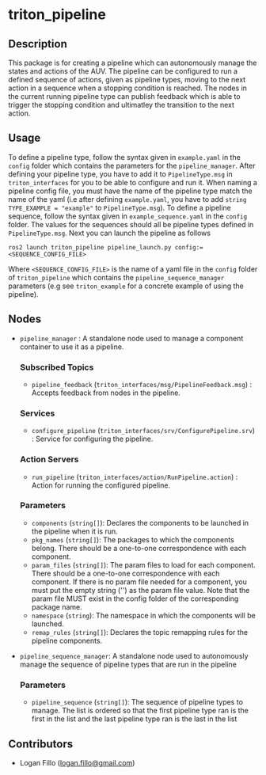 # triton_pipeline
## Description

This package is for creating a pipeline which can autonomously manage the states and actions of the AUV. The pipeline can be configured to run a defined sequence of actions, given as pipeline types, moving to the next action in a sequence when a stopping condition is reached. The nodes in the current running pipeline type can publish feedback which is able to trigger the stopping condition and ultimatley the transition to the next action.

## Usage

To define a pipeline type, follow the syntax given in `example.yaml` in the `config` folder which contains the parameters for the `pipeline_manager`. After defining your pipeline type, you have to add it to `PipelineType.msg` in `triton_interfaces` for you to be able to configure and run it. When naming a pipeline config file, you must have the name of the pipeline type match the name of the yaml (i.e after defining `example.yaml`, you have to add `string TYPE_EXAMPLE = "example"` to `PipelineType.msg`). To define a pipeline sequence, follow the syntax given in `example_sequence.yaml` in the `config` folder. The values for the sequences should all be pipeline types defined in `PipelineType.msg`. Next you can launch the pipeline as follows

    ros2 launch triton_pipeline pipeline_launch.py config:=<SEQUENCE_CONFIG_FILE>

Where `<SEQUENCE_CONFIG_FILE>` is the name of a yaml file in the `config` folder of `triton_pipeline` which contains the `pipeline_sequence_manager` parameters (e.g see `triton_example` for a concrete example of using the pipeline).



## Nodes

- `pipeline_manager` : A standalone node used to manage a component container to use it as a pipeline.

    ### Subscribed Topics
    - `pipeline_feedback` (`triton_interfaces/msg/PipelineFeedback.msg`) : Accepts feedback from nodes in the pipeline.
    
    ### Services
    - `configure_pipeline` (`triton_interfaces/srv/ConfigurePipeline.srv`) : Service for configuring the pipeline.
    
    ### Action Servers
    - `run_pipeline` (`triton_interfaces/action/RunPipeline.action`) : Action for running the configured pipeline.

    ### Parameters
    - `components` (`string[]`): Declares the components to be launched in the pipeline when it is run.
    - `pkg_names` (`string[]`): The packages to which the components belong. There should be a one-to-one correspondence with each component.
    - `param_files` (`string[]`): The param files to load for each component. There should be a one-to-one correspondence with each component. If there is no param file needed for a component, you must put the empty string ('') as the param file value. Note that the param file MUST exist in the config folder of the corresponding package name.
    - `namespace` (`string`): The namespace in which the components will be launched.
    - `remap_rules` (`string[]`): Declares the topic remapping rules for the pipeline components.

- `pipeline_sequence_manager`: A standalone node used to autonomously manage the sequence of pipeline types that are run in the pipeline
    ### Parameters
    - `pipeline_sequence` (`string[]`): The sequence of pipeline types to manage. The list is ordered so that the first pipeline type ran is the first in the list and the last pipeline type ran is the last in the list

## Contributors

- Logan Fillo (logan.fillo@gmail.com)

